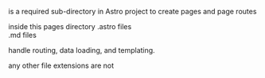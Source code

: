 is a required sub-directory in Astro project to create pages and page routes


inside this pages directory
.astro files  
.md files

handle routing, data loading, and templating.

any other file extensions are not
